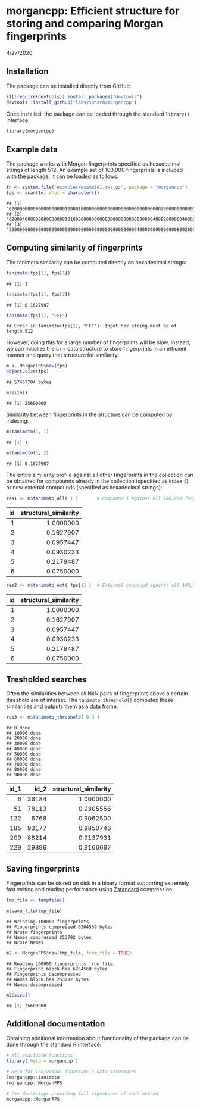 morgancpp: Efficient structure for storing and comparing Morgan
fingerprints
================
4/27/2020

## Installation

The package can be installed directly from GitHub:

``` r
if(!require(devtools)) install.packages("devtools")
devtools::install_github("labsyspharm/morgancpp")
```

Once installed, the package can be loaded through the standard
`library()` interface:

``` r
library(morgancpp)
```

## Example data

The package works with Morgan fingerprints specified as hexadecimal
strings of length 512. An example set of 100,000 fingerprints is
included with the package. It can be loaded as follows:

``` r
fn <- system.file("examples/example1.txt.gz", package = "morgancpp")
fps <- scan(fn, what = character())
```

    ## [1] "02000000000000000000010000100000000000000000000000000000020000000000000802000000..."
    ## [2] "02000400000000000080810100008000000000000000000000000040082000000400000800000000..."
    ## [3] "20000000000000000000000000000000000000000000000040000000000000080020000000000020..."

## Computing similarity of fingerprints

The tanimoto similarity can be computed directly on hexadecimal strings:

``` r
tanimoto(fps[1], fps[1])
```

    ## [1] 1

``` r
tanimoto(fps[1], fps[2])
```

    ## [1] 0.1627907

``` r
tanimoto(fps[1], "FFF")
```

    ## Error in tanimoto(fps[1], "FFF"): Input hex string must be of length 512

However, doing this for a large number of fingerprints will be slow.
Instead, we can initialize the c++ data structure to store fingerprints
in an efficient manner and query that structure for similarity:

``` r
m <- MorganFPS$new(fps)
object.size(fps)
```

    ## 57467704 bytes

``` r
m$size()
```

    ## [1] 25600000

Similarity between fingerprints in the structure can be computed by
indexing:

``` r
m$tanimoto(1, 1)
```

    ## [1] 1

``` r
m$tanimoto(1, 2)
```

    ## [1] 0.1627907

The entire similarity profile against all other fingerprints in the
collection can be obtained for compounds already in the collection
(specified as index `i`) or new external compounds (specified as
hexadecimal strings):

``` r
res1 <- m$tanimoto_all( 1 )       # Compound 1 against all 100,000 fingerprints
```

|  id | structural_similarity |
|----:|----------------------:|
|   1 |             1.0000000 |
|   2 |             0.1627907 |
|   3 |             0.0957447 |
|   4 |             0.0930233 |
|   5 |             0.2179487 |
|   6 |             0.0750000 |

``` r
res2 <- m$tanimoto_ext( fps[1] )  # External compound against all 100,000 fingerprints
```

|  id | structural_similarity |
|----:|----------------------:|
|   1 |             1.0000000 |
|   2 |             0.1627907 |
|   3 |             0.0957447 |
|   4 |             0.0930233 |
|   5 |             0.2179487 |
|   6 |             0.0750000 |

## Tresholded searches

Often the similarities between all NxN pairs of fingerprints above a
certain threshold are of interest. The `tanimoto_threshold()` computes
these similarities and outputs them as a data frame.

``` r
res3 <- m$tanimoto_threshold( 0.9 )
```

    ## 0 done
    ## 10000 done
    ## 20000 done
    ## 30000 done
    ## 40000 done
    ## 50000 done
    ## 60000 done
    ## 70000 done
    ## 80000 done
    ## 90000 done

| id_1 |  id_2 | structural_similarity |
|-----:|------:|----------------------:|
|    6 | 36184 |             1.0000000 |
|   51 | 78113 |             0.9305556 |
|  122 |  6768 |             0.9062500 |
|  185 | 93177 |             0.9850746 |
|  209 | 88214 |             0.9137931 |
|  229 | 29896 |             0.9166667 |

## Saving fingerprints

Fingerprints can be stored on disk in a binary format supporting
extremely fast writing and reading performance using
[Zstandard](https://github.com/facebook/zstd) compression.

``` r
tmp_file <- tempfile()

m$save_file(tmp_file)
```

    ## Wrinting 100000 fingerprints
    ## Fingerprints compressed 6264569 bytes
    ## Wrote fingerprints
    ## Names compressed 253792 bytes
    ## Wrote Names

``` r
m2 <- MorganFPS$new(tmp_file, from_file = TRUE)
```

    ## Reading 100000 fingerprints from file
    ## Fingerprint block has 6264569 bytes
    ## Fingerprints decompressed
    ## Names block has 253792 bytes
    ## Names decompressed

``` r
m2$size()
```

    ## [1] 25600000

## Additional documentation

Obtaining additional information about functionality of the package can
be done through the standard R interface:

``` r
# All available functions
library( help = morgancpp )

# Help for individual functions / data structures
?morgancpp::tanimoto
?morgancpp::MorganFPS

# C++ docstrings providing full signatures of each method
morgancpp::MorganFPS
```
